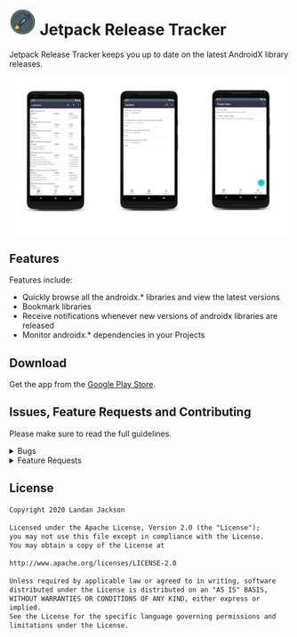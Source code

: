 # <img src="./.github/readme-images/icon-round.png" width="48"> Jetpack Release Tracker

Jetpack Release Tracker keeps you up to date on the latest AndroidX library releases.

![screenshots of app](./.github/readme-images/3-image-banner.png)

## Features

Features include:
* Quickly browse all the androidx.* libraries and view the latest versions
* Bookmark libraries
* Receive notifications whenever new versions of androidx libraries are released
* Monitor androidx.* dependencies in your Projects

## Download
Get the app from the [Google Play Store](https://play.google.com/store/apps/details?id=name.lmj0011.jetpackreleasetracker).

## Issues, Feature Requests and Contributing

Please make sure to read the full guidelines.

<details><summary>Bugs</summary>

* Include version information
* If not latest, try updating, it may have already been solved
* Include steps to reproduce (if not obvious from description)
* Include screenshot (if needed)
* If it could be device-dependent, try reproducing on another device (if possible)
* For large logs use http://pastebin.com/ (or similar)
* Don't group unrelated requests into one issue

</details>

<details><summary>Feature Requests</summary>

* Write a detailed issue, explaining what it should do or how. Avoid writing just "like X app does"
* Include screenshot (if needed)
</details>

## License

    Copyright 2020 Landan Jackson

    Licensed under the Apache License, Version 2.0 (the "License");
    you may not use this file except in compliance with the License.
    You may obtain a copy of the License at

    http://www.apache.org/licenses/LICENSE-2.0

    Unless required by applicable law or agreed to in writing, software
    distributed under the License is distributed on an "AS IS" BASIS,
    WITHOUT WARRANTIES OR CONDITIONS OF ANY KIND, either express or implied.
    See the License for the specific language governing permissions and
    limitations under the License.

